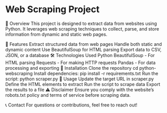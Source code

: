 # Web Scraping Project
📌 Overview
This project is designed to extract data from websites using Python. It leverages web scraping techniques to collect, parse, and store information from dynamic and static web pages.

🚀 Features
Extract structured data from web pages
Handle both static and dynamic content
Use BeautifulSoup for HTML parsing
Export data to CSV, JSON, or a database
🛠️ Technologies Used
Python
BeautifulSoup - For HTML parsing
Requests - For making HTTP requests
Pandas - For data processing and exporting
📂 Installation
Clone the repository
cd python-webscraping
Install dependencies:
pip install -r requirements.txt
Run the script:
python scraper.py
📌 Usage
Update the target URL in scraper.py
Define the HTML elements to extract
Run the script to scrape data
Export the results to a file
⚠️ Disclaimer
Ensure you comply with the website’s robots.txt policy and terms of service before scraping data.

📞 Contact
For questions or contributions, feel free to reach out!
